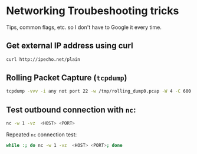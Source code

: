 # Networking Troubeshooting tricks

Tips, common flags, etc. so I don't have to Google it every time.

## Get external IP address using curl

```bash
curl http://ipecho.net/plain
```

## Rolling Packet Capture (`tcpdump`)

```bash
tcpdump -vvv -i any not port 22 -w /tmp/rolling_dump0.pcap -W 4 -C 600 -n
```

## Test outbound connection with `nc`:

```bash
nc -w 1 -vz  <HOST> <PORT>
```

Repeated `nc` connection test:

```bash
while :; do nc -w 1 -vz  <HOST> <PORT>; done
```
